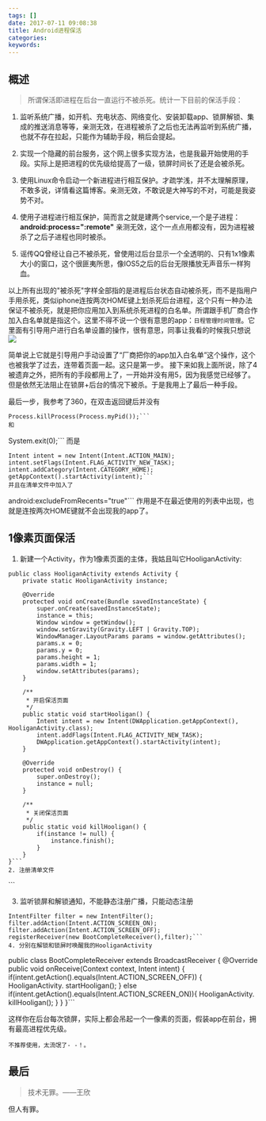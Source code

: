 ```yaml
---
tags: []
date: 2017-07-11 09:08:38
title: Android进程保活
categories:
keywords:
---
```

## 概述
> 所谓保活即进程在后台一直运行不被杀死。统计一下目前的保活手段：
1. 监听系统广播，如开机、充电状态、网络变化、安装卸载app、锁屏解锁、集成的推送消息等等，亲测无效，在进程被杀了之后也无法再监听到系统广播，也就不存在拉起，只能作为辅助手段，稍后会提起。
> 
2. 实现一个隐藏的前台服务，这个网上很多实现方法，也是我最开始使用的手段。实际上是把进程的优先级给提高了一级，锁屏时间长了还是会被杀死。
>
3. 使用Linux命令启动一个新进程进行相互保护。才疏学浅，并不太理解原理，不敢多说，详情看这篇博客。亲测无效，不敢说是大神写的不对，可能是我姿势不对。
>
4. 使用子进程进行相互保护，简而言之就是建两个service,一个是子进程： **android:process=":remote"**
亲测无效，这个一点点用都没有，因为进程被杀了之后子进程也同时被杀。
>
5. 谣传QQ曾经让自己不被杀死，曾使用过后台显示一个全透明的、只有1x1像素大小的窗口，这个很匪夷所思，像IOS5之后的后台无限播放无声音乐一样狗血。

<!-- more -->
<!-- 这是　　缩进-->

以上所有出现的"被杀死"字样全部指的是进程后台状态自动被杀死，而不是指用户手用杀死，类似iphone连按两次HOME键上划杀死后台进程，这个只有一种办法保证不被杀死，就是把你应用加入到系统杀死进程的白名单。所谓跟手机厂商合作加入白名单就是指这个。这里不得不说一个很有意思的app：`日程管理时间管理`。它里面有引导用户进行白名单设置的操作，很有意思，同事让我看的时候我只想说
![](http://ondlsj2sn.bkt.clouddn.com/Frd1XBrccjWSjvawFpNBKcoHsn2b.png)


简单说上它就是引导用户手动设置了“厂商把你的app加入白名单”这个操作，这个也被我学了过去，连带着页面一起。这只是第一步。
接下来如我上面所说，除了4被遗弃之外，把所有的手段都用上了，一开始并没有用5，因为我感觉已经够了。但是依然无法阻止在锁屏+后台的情况下被杀。于是我用上了最后一种手段。

最后一步，我参考了360，在双击返回键后并没有
```
Process.killProcess(Process.myPid());```
和
```
System.exit(0);```
而是
```
Intent intent = new Intent(Intent.ACTION_MAIN);
intent.setFlags(Intent.FLAG_ACTIVITY_NEW_TASK);
intent.addCategory(Intent.CATEGORY_HOME);
getAppContext().startActivity(intent);```
并且在清单文件中加入了
```
android:excludeFromRecents="true"```
作用是不在最近使用的列表中出现，也就是连按两次HOME键就不会出现我的app了。

## 1像素页面保活
1. 新建一个Activity，作为1像素页面的主体，我姑且叫它HooliganActivity:
```
public class HooliganActivity extends Activity {
    private static HooliganActivity instance;

    @Override
    protected void onCreate(Bundle savedInstanceState) {
        super.onCreate(savedInstanceState);
        instance = this;
        Window window = getWindow();
        window.setGravity(Gravity.LEFT | Gravity.TOP);
        WindowManager.LayoutParams params = window.getAttributes();
        params.x = 0;
        params.y = 0;
        params.height = 1;
        params.width = 1;
        window.setAttributes(params);
    }

    /**
     * 开启保活页面
     */
    public static void startHooligan() {
        Intent intent = new Intent(DWApplication.getAppContext(), HooliganActivity.class);
        intent.addFlags(Intent.FLAG_ACTIVITY_NEW_TASK);
        DWApplication.getAppContext().startActivity(intent);
    }

    @Override
    protected void onDestroy() {
        super.onDestroy();
        instance = null;
    }

    /**
     * 关闭保活页面
     */
    public static void killHooligan() {
        if(instance != null) {
            instance.finish();
        }
    }
}```
2. 注册清单文件
```
<activity android:name=".activity.HooliganActivity"
        android:configChanges="keyboardHidden|orientation|screenSize|navigation|keyboard"
        android:excludeFromRecents="true"
        android:exported="false"
        android:finishOnTaskLaunch="false"
        android:launchMode="singleInstance"
        android:theme="@style/HooliganActivityStyle"/> 

<style name="HooliganActivityStyle">
    <item name="android:windowBackground">@color/transparent</item>
    <item name="android:windowContentOverlay">@null</item>
    <item name="android:windowIsTranslucent">true</item>
    <item name="android:windowNoDisplay">false</item>
    <item name="android:windowDisablePreview">true</item>
</style>```
3. 监听锁屏和解锁通知，不能静态注册广播，只能动态注册
```
IntentFilter filter = new IntentFilter();
filter.addAction(Intent.ACTION_SCREEN_ON);
filter.addAction(Intent.ACTION_SCREEN_OFF);
registerReceiver(new BootCompleteReceiver(),filter);```
4. 分别在解锁和锁屏时唤醒我的HooliganActivity
```
public class BootCompleteReceiver extends BroadcastReceiver {
    @Override
    public void onReceive(Context context, Intent intent) {
        if(intent.getAction().equals(Intent.ACTION_SCREEN_OFF)) {
            HooliganActivity. startHooligan();
        } else if(intent.getAction().equals(Intent.ACTION_SCREEN_ON)){
            HooliganActivity. killHooligan();
        }
    }
}```

这样你在后台每次锁屏，实际上都会吊起一个一像素的页面，假装app在前台，拥有最高进程优先级。
  
`不推荐使用，太流氓了- -！。`

## 最后
> 技术无罪。——王欣

但人有罪。


<!-- <iframe frameborder="no" border="0" marginwidth="0" marginheight="0" width=100% height=86 src="//music.163.com/outchain/player?type=2&id=songid&auto=1&height=66"></iframe> -->